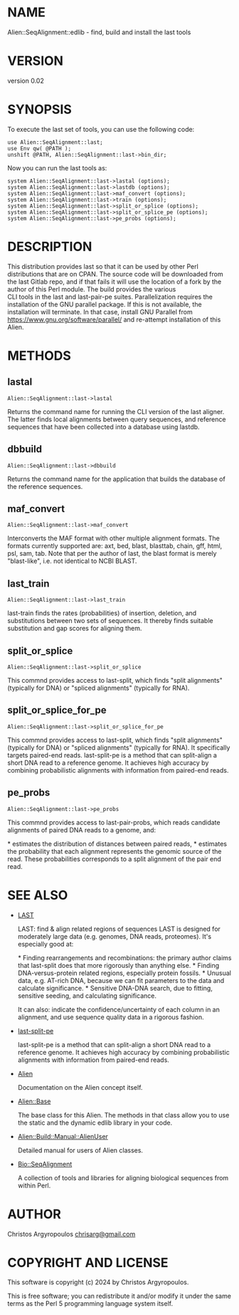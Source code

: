 # NAME

Alien::SeqAlignment::edlib - find, build and install the last tools

# VERSION

version 0.02

# SYNOPSIS

To execute the last set of tools, you can use the following code:

    use Alien::SeqAlignment::last;
    use Env qw( @PATH );
    unshift @PATH, Alien::SeqAlignment::last->bin_dir;

Now you can run the last tools as:

    system Alien::SeqAlignment::last->lastal (options);    
    system Alien::SeqAlignment::last->lastdb (options); 
    system Alien::SeqAlignment::last->maf_convert (options); 
    system Alien::SeqAlignment::last->train (options); 
    system Alien::SeqAlignment::last->split_or_splice (options); 
    system Alien::SeqAlignment::last->split_or_splice_pe (options); 
    system Alien::SeqAlignment::last->pe_probs (options);

# DESCRIPTION

This distribution provides last so that it can be used by other
Perl distributions that are on CPAN.  The source code will be downloaded
from the last Gitlab repo, and if that fails it will use the location of a
fork by the author of this Perl module. The build provides the various  
CLI tools in the last and last-pair-pe suites. 
Parallelization requires the installation of the GNU parallel package.
If this is not available, the installation will terminate. In that case,
install GNU Parallel from https://www.gnu.org/software/parallel/ and 
re-attempt installation of this Alien.

# METHODS

## lastal

    Alien::SeqAlignment::last->lastal

Returns the command name for running the CLI version of the last aligner.
The latter finds local alignments between query sequences, and
reference sequences that have been collected into a database using lastdb.

## dbbuild

    Alien::SeqAlignment::last->dbbuild

Returns the command name for the application that builds the database of
the reference sequences.

## maf\_convert

    Alien::SeqAlignment::last->maf_convert

Interconverts the MAF format with other multiple alignment formats. The 
formats currently supported are:  axt, bed, blast, blasttab, chain, 
gff, html, psl, sam, tab. Note that per the author of last, the blast 
format is merely "blast-like", i.e. not identical to NCBI BLAST. 

## last\_train

    Alien::SeqAlignment::last->last_train

last-train finds the rates (probabilities) of insertion, deletion, and
substitutions between two sets of sequences.  It thereby finds
suitable substitution and gap scores for aligning them.   

## split\_or\_splice

    Alien::SeqAlignment::last->split_or_splice

This commnd provides access to last-split, which finds "split alignments" 
(typically for DNA) or "spliced alignments" (typically for RNA). 

## split\_or\_splice\_for\_pe

    Alien::SeqAlignment::last->split_or_splice_for_pe

This commnd provides access to last-split, which finds "split alignments" 
(typically for DNA) or "spliced alignments" (typically for RNA). It 
specifically targets paired-end reads. 
last-split-pe is a method that can split-align a short DNA read to a 
reference genome. It achieves high accuracy by combining probabilistic 
alignments with information from paired-end reads.

## pe\_probs

    Alien::SeqAlignment::last->pe_probs

This commnd provides access to last-pair-probs, which reads candidate 
alignments of paired DNA reads to a genome, and:

\* estimates the distribution of distances between paired reads,
\* estimates the probability that each alignment represents the
genomic source of the read.
These probabilities corresponds to a split alignment of the pair end
read. 

# SEE ALSO

- [LAST](https://gitlab.com/mcfrith/last/-/tree/main)

    LAST: find & align related regions of sequences
    LAST is designed for moderately large data (e.g. genomes, DNA reads,
    proteomes).  It's especially good at:

    \* Finding rearrangements and recombinations: the primary author claims 
    that last-split does that more rigorously than anything else.
    \* Finding DNA-versus-protein related regions, especially protein
    fossils.
    \* Unusual data, e.g. AT-rich DNA, because we can fit parameters to
    the data and calculate significance.
    \* Sensitive DNA-DNA search, due to fitting, sensitive seeding, and
    calculating significance.

    It can also: indicate the confidence/uncertainty of each column in an
    alignment, and use sequence quality data in a rigorous fashion.

- [last-split-pe](https://bitbucket.org/splitpairedend/last-split-pe/wiki/Home)

    last-split-pe is a method that can split-align a short DNA read to a 
    reference genome. It achieves high accuracy by combining probabilistic 
    alignments with information from paired-end reads.

- [Alien](https://metacpan.org/pod/Alien)

    Documentation on the Alien concept itself.

- [Alien::Base](https://metacpan.org/pod/Alien::Base)

    The base class for this Alien. The methods in that class allow you to use
    the static and the dynamic edlib library in your code. 

- [Alien::Build::Manual::AlienUser](https://metacpan.org/dist/Alien-Build/view/lib/Alien/Build/Manual/AlienUser.pod)

    Detailed manual for users of Alien classes.

- [Bio::SeqAlignment](https://metacpan.org/pod/Bio::SeqAlignment)

    A collection of tools and libraries for aligning biological sequences 
    from within Perl. 

# AUTHOR

Christos Argyropoulos <chrisarg@gmail.com>

# COPYRIGHT AND LICENSE

This software is copyright (c) 2024 by Christos Argyropoulos.

This is free software; you can redistribute it and/or modify it under
the same terms as the Perl 5 programming language system itself.
